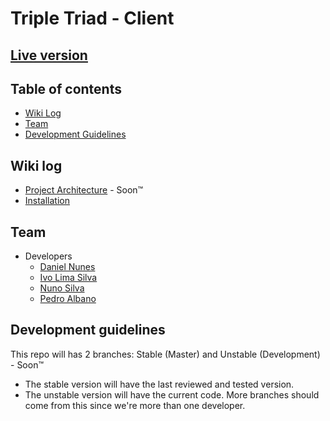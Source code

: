 # Triple Triad - Client

## [Live version](http://triple-triad.ivolimasilva.xyz/)

## Table of contents
* [Wiki Log](#wiki-log)
* [Team](#team)
* [Development Guidelines](#development-guidelines)

## Wiki log
* [Project Architecture](https://cdn.meme.am/instances/59119438.jpg) - Soon&trade;
* [Installation](https://github.com/PNDaniel/ttClient/wiki/Installation)

## Team
* Developers
    * [Daniel Nunes](https://github.com/PNDaniel)
    * [Ivo Lima Silva](https://github.com/IvoLimaSilva)
    * [Nuno Silva](https://github.com/nuno-silva18)
    * [Pedro Albano](https://github.com/Meeplee)

## Development guidelines

This repo will has 2 branches: Stable (Master) and Unstable (Development) - Soon&trade;
* The stable version will have the last reviewed and tested version.
* The unstable version will have the current code. More branches should come from this since we're more than one developer.
